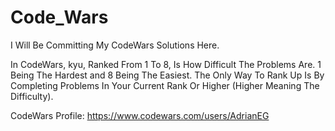 # Code_Wars

I Will Be Committing My CodeWars Solutions Here.

In CodeWars, kyu, Ranked From 1 To 8, Is How Difficult The Problems Are. 1 Being The Hardest and 8 Being The Easiest.
The Only Way To Rank Up Is By Completing Problems In Your Current Rank Or Higher (Higher Meaning The Difficulty).

CodeWars Profile: https://www.codewars.com/users/AdrianEG

